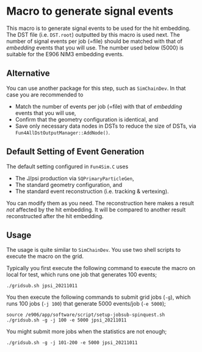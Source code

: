 # Macro to generate signal events

This macro is to generate signal events to be used for the hit embedding.
The DST file (i.e. `DST.root`) outputted by this macro is used next.
The number of signal events per job (=file) should be matched with that of *embedding* events that you will use.
The number used below (5000) is suitable for the E906 NIM3 embedding events.

## Alternative

You can use another package for this step, such as `SimChainDev`.
In that case you are recommended to
* Match the number of events per job (=file) with that of *embedding* events that you will use, 
* Confirm that the geometry configuration is identical, and
* Save only necessary data nodes in DSTs to reduce the size of DSTs, via `Fun4AllDstOutputManager::AddNode()`.

## Default Setting of Event Generation

The default setting configured in `Fun4Sim.C` uses
* The J/psi production via `SQPrimaryParticleGen`,
* The standard geometry configuration, and
* The standard event reconstruction (i.e. tracking & vertexing).

You can modify them as you need.
The reconstruction here makes a result _not_ affected by the hit embedding.
It will be compared to another result reconstructed after the hit embedding.

## Usage

The usage is quite similar to `SimChainDev`.
You use two shell scripts to execute the macro on the grid.

Typically you first execute the following command to execute the macro on local for test,
which runs one job that generates 100 events;
```
./gridsub.sh jpsi_20211011
```

You then execute the following commands to submit grid jobs (`-g`),
which runs 100 jobs (`-j 100`) that generate 5000 events/job (`-e 5000`);
```
source /e906/app/software/script/setup-jobsub-spinquest.sh
./gridsub.sh -g -j 100 -e 5000 jpsi_20211011
```

You might submit more jobs when the statistics are not enough;
```
./gridsub.sh -g -j 101-200 -e 5000 jpsi_20211011
```

